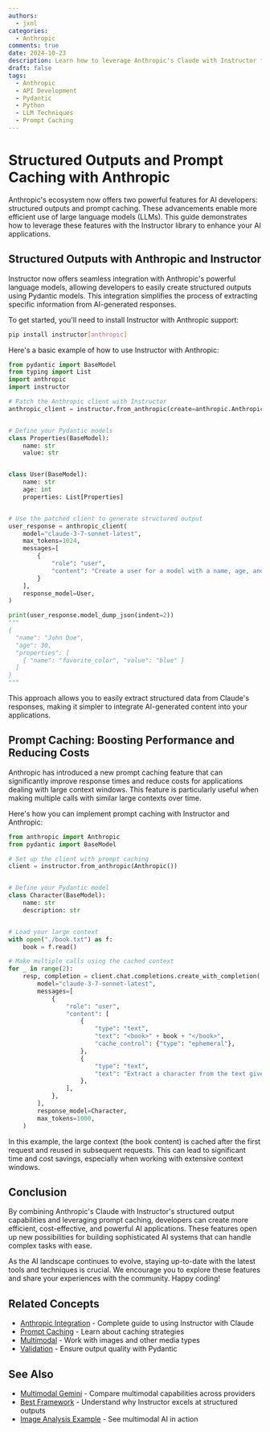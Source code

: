 ```yaml
---
authors:
  - jxnl
categories:
  - Anthropic
comments: true
date: 2024-10-23
description: Learn how to leverage Anthropic's Claude with Instructor for structured outputs and prompt caching, enhancing AI application development.
draft: false
tags:
  - Anthropic
  - API Development
  - Pydantic
  - Python
  - LLM Techniques
  - Prompt Caching
---
```


# Structured Outputs and Prompt Caching with Anthropic

Anthropic's ecosystem now offers two powerful features for AI developers: structured outputs and prompt caching. These advancements enable more efficient use of large language models (LLMs). This guide demonstrates how to leverage these features with the Instructor library to enhance your AI applications.

## Structured Outputs with Anthropic and Instructor

Instructor now offers seamless integration with Anthropic's powerful language models, allowing developers to easily create structured outputs using Pydantic models. This integration simplifies the process of extracting specific information from AI-generated responses.

<!-- more -->

To get started, you'll need to install Instructor with Anthropic support:

```bash
pip install instructor[anthropic]
```

Here's a basic example of how to use Instructor with Anthropic:

```python
from pydantic import BaseModel
from typing import List
import anthropic
import instructor

# Patch the Anthropic client with Instructor
anthropic_client = instructor.from_anthropic(create=anthropic.Anthropic())


# Define your Pydantic models
class Properties(BaseModel):
    name: str
    value: str


class User(BaseModel):
    name: str
    age: int
    properties: List[Properties]


# Use the patched client to generate structured output
user_response = anthropic_client(
    model="claude-3-7-sonnet-latest",
    max_tokens=1024,
    messages=[
        {
            "role": "user",
            "content": "Create a user for a model with a name, age, and properties.",
        }
    ],
    response_model=User,
)

print(user_response.model_dump_json(indent=2))
"""
{
  "name": "John Doe",
  "age": 30,
  "properties": [
    { "name": "favorite_color", "value": "blue" }
  ]
}
"""
```

This approach allows you to easily extract structured data from Claude's responses, making it simpler to integrate AI-generated content into your applications.

## Prompt Caching: Boosting Performance and Reducing Costs

Anthropic has introduced a new prompt caching feature that can significantly improve response times and reduce costs for applications dealing with large context windows. This feature is particularly useful when making multiple calls with similar large contexts over time.

Here's how you can implement prompt caching with Instructor and Anthropic:

```python
from anthropic import Anthropic
from pydantic import BaseModel

# Set up the client with prompt caching
client = instructor.from_anthropic(Anthropic())


# Define your Pydantic model
class Character(BaseModel):
    name: str
    description: str


# Load your large context
with open("./book.txt") as f:
    book = f.read()

# Make multiple calls using the cached context
for _ in range(2):
    resp, completion = client.chat.completions.create_with_completion(
        model="claude-3-7-sonnet-latest",
        messages=[
            {
                "role": "user",
                "content": [
                    {
                        "type": "text",
                        "text": "<book>" + book + "</book>",
                        "cache_control": {"type": "ephemeral"},
                    },
                    {
                        "type": "text",
                        "text": "Extract a character from the text given above",
                    },
                ],
            },
        ],
        response_model=Character,
        max_tokens=1000,
    )
```

In this example, the large context (the book content) is cached after the first request and reused in subsequent requests. This can lead to significant time and cost savings, especially when working with extensive context windows.

## Conclusion

By combining Anthropic's Claude with Instructor's structured output capabilities and leveraging prompt caching, developers can create more efficient, cost-effective, and powerful AI applications. These features open up new possibilities for building sophisticated AI systems that can handle complex tasks with ease.

As the AI landscape continues to evolve, staying up-to-date with the latest tools and techniques is crucial. We encourage you to explore these features and share your experiences with the community. Happy coding!

## Related Concepts

- [Anthropic Integration](../../integrations/anthropic.md) - Complete guide to using Instructor with Claude
- [Prompt Caching](../../concepts/caching.md) - Learn about caching strategies
- [Multimodal](../../concepts/multimodal.md) - Work with images and other media types
- [Validation](../../concepts/validation.md) - Ensure output quality with Pydantic

## See Also

- [Multimodal Gemini](multimodal-gemini.md) - Compare multimodal capabilities across providers
- [Best Framework](best_framework.md) - Understand why Instructor excels at structured outputs
- [Image Analysis Example](../../examples/image-to-ad-copy.md) - See multimodal AI in action
